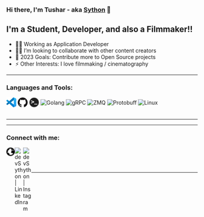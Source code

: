 
### Hi there, I'm Tushar - aka [Sython][website] 👋


## I'm a Student, Developer, and also a Filmmaker!!

- 🧑‍💼 Working as Application Developer
- 👯‍♂️ I’m looking to collaborate with other content creators
- 🥅 2023 Goals: Contribute more to Open Source projects
- ⚡ Other Interests: I love filmmaking / cinematography

---

### Languages and Tools:
<img align="center" alt="Visual Studio Code" width="26px" src="https://raw.githubusercontent.com/github/explore/80688e429a7d4ef2fca1e82350fe8e3517d3494d/topics/visual-studio-code/visual-studio-code.png" />

<img align="center" alt="GitHub" width="26px" src="https://raw.githubusercontent.com/github/explore/78df643247d429f6cc873026c0622819ad797942/topics/github/github.png" />

<img align="center" alt="Terminal" width="26px" src="https://raw.githubusercontent.com/github/explore/80688e429a7d4ef2fca1e82350fe8e3517d3494d/topics/terminal/terminal.png" />

<img align="center" alt="Golang" width="30px" src="https://go.dev/blog/go-brand/Go-Logo/PNG/Go-Logo_Blue.png" />

<img align="center" alt="gRPC" width="50px" src="https://cncf-branding.netlify.app/img/projects/grpc/icon/color/grpc-icon-color.png" />

<img align="center" alt="ZMQ" width="50px" src="https://zeromq.org/images/logo.gif" />

<img align="center" alt="Protobuff" width="50px" src="https://www.freecodecamp.org/news/content/images/2020/05/unnamed-1.png" />

<img align="center" alt="Linux" width="50px" src="https://www.freepnglogos.com/uploads/linux-png/linux-tux-logo-png-transparent-svg-vector-bie-supply-14.png" />

<br />
<br />
<hr>

---



### Connect with me:

[<img align="left" alt="devSython.com" width="22px" src="https://raw.githubusercontent.com/iconic/open-iconic/master/svg/globe.svg" />][website]
[<img align="left" alt="devSython | LinkedIn" width="22px" src="https://cdn.jsdelivr.net/npm/simple-icons@v3/icons/linkedin.svg" />][linkedin]
[<img align="left" alt="devSython | Instagram" width="22px" src="https://cdn.jsdelivr.net/npm/simple-icons@v3/icons/instagram.svg" />][instagram]

<br />


<br />
<br />

---

[website]: https://gamemellow69.wixsite.com/devsython
[instagram]: https://instagram.com/iam_tushargaikwad
[linkedin]: https://linkedin.com/in/contact-tushargaikwad


